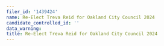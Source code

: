 ```yaml
---
filer_id: '1439424'
name: Re-Elect Treva Reid for Oakland City Council 2024
candidate_controlled_id: ''
data_warning:
title: Re-Elect Treva Reid for Oakland City Council 2024
---
```

